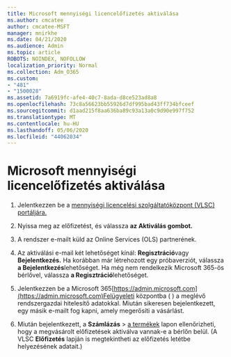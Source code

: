 ```yaml
---
title: Microsoft mennyiségi licencelőfizetés aktiválása
ms.author: cmcatee
author: cmcatee-MSFT
manager: mnirkhe
ms.date: 04/21/2020
ms.audience: Admin
ms.topic: article
ROBOTS: NOINDEX, NOFOLLOW
localization_priority: Normal
ms.collection: Adm_O365
ms.custom:
- "481"
- "1500028"
ms.assetid: 7a6919fc-afe4-40c7-8ada-d8ce523ad8a8
ms.openlocfilehash: 73c8a56623bb55926d7df995bad43ff734bfceef
ms.sourcegitcommit: d1aad215f8aa636ba89c93a13a0c9d90e997f752
ms.translationtype: MT
ms.contentlocale: hu-HU
ms.lasthandoff: 05/06/2020
ms.locfileid: "44062034"
---
```

# <a name="activating-a-microsoft-volume-license-subscription"></a>Microsoft mennyiségi licencelőfizetés aktiválása

1. Jelentkezzen be a [mennyiségi licencelési szolgáltatóközpont (VLSC) portáljára.](https://go.microsoft.com/fwlink/p/?LinkId=329762)

2. Nyissa meg az előfizetést, és válassza **az Aktiválás gombot.**

3. A rendszer e-mailt küld az Online Services (OLS) partnerének.

4. Az aktiválási e-mail két lehetőséget kínál: **Regisztráció**vagy **Bejelentkezés.** Ha korábban már létrehozott egy próbaverziót, válassza **a Bejelentkezés**lehetőséget. Ha még nem rendelkezik Microsoft 365-ös bérlővel, válassza **a Regisztráció**lehetőséget.

5. Jelentkezzen be a Microsoft 365[https://admin.microsoft.com](https://admin.microsoft.com)Felügyeleti központba ( ) a meglévő rendszergazdai hitelesítő adatokkal. Miután sikeresen bejelentkezett, egy másik e-mailt fog kapni, amely megerősíti a vásárlást.

6. Miután bejelentkezett, a **Számlázás** \> [a termékek](https://go.microsoft.com/fwlink/p/?linkid=842054) lapon ellenőrizheti, hogy a megvásárolt előfizetések aktiválva vannak-e a bérlőn belül. (A VLSC **Előfizetés** lapján is megtekintheti az előfizetés letétbe helyezésének adatait.)
